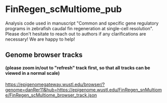 # FinRegen_scMultiome_pub
Analysis code used in manuscript "Common and specific gene regulatory programs in zebrafish caudal fin regeneration at single-cell resolution". Please don't hesitate to reach out to authors if any clarifications are necessary! We are happy to help!
## Genome browser tracks
#### (please zoom in/out to "refresh" track first, so that all tracks can be viewed in a normal scale)
https://epigenomegateway.wustl.edu/browser/?genome=danRer11&hub=https://epigenome.wustl.edu/FinRegen_snMultiome/FinRegen_scMultiome_browser_track.json
